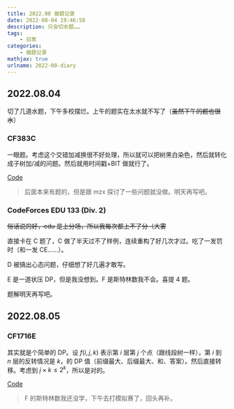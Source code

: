```yaml
---
title: 2022.08 做题记录
date: 2022-08-04 19:46:58
description: 只会切水题……
tags:
	- 日常
categories:
	- 做题记录
mathjax: true
urlname: 2022-08-diary
---
```


## 2022.08.04

切了几道水题，下午多校摆烂。上午的题实在太水就不写了（~~虽然下午的题也很水~~）

### CF383C

一眼题。考虑这个交错加减换很不好处理，所以就可以把树黑白染色，然后就转化成子树加/减的问题。然后就用时间戳+BIT 做就行了。

[Code](https://codeforces.com/contest/383/submission/166915726)

> 后面本来有题的，但是跟 mzx 探讨了一些问题就没做。明天再写吧。

### CodeForces EDU 133 (Div. 2)


~~俗话说的好，edu 是上分场，所以我每次都上不了分（大雾~~

直接卡在 C 题了，C 做了半天过不了样例，连续重构了好几次才过。吃了一发罚时（和一发 CE……）。

D 被搞出心态问题，仔细想了好几遍才敢写。

E 是一道状压 DP，但是我没想到。F 是斯特林数我不会。喜提 $4$ 题。

题解明天再写吧。

## 2022.08.05

### CF1716E

其实就是个简单的 DP。设 $f(i,j,k)$ 表示第 $i$ 层第 $j$ 个点（跟线段树一样），第 $i$ 到 $n$ 层的反转情况是 $k$，的 DP 值（前缀最大、后缀最大、和、答案）。然后直接转移。考虑到 $j \times k \le 2^k$，所以是对的。

[Code](https://codeforces.com/contest/1716/submission/167050966)

> F 的斯特林数我还没学，下午去打模拟赛了，回头再补。
